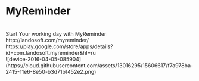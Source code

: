 # MyReminder
<br>
Start Your working day with MyReminder
<br>
http://landosoft.com/myreminder/
<br>
https://play.google.com/store/apps/details?id=com.landosoft.myreminder&hl=ru
<br>
![device-2016-04-05-085904](https://cloud.githubusercontent.com/assets/13016295/15606617/f7a978ba-2415-11e6-8e50-b3d71b1452e2.png)

